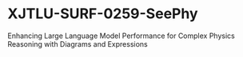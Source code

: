 # XJTLU-SURF-0259-SeePhy
Enhancing Large Language Model Performance for Complex Physics Reasoning with Diagrams and Expressions
